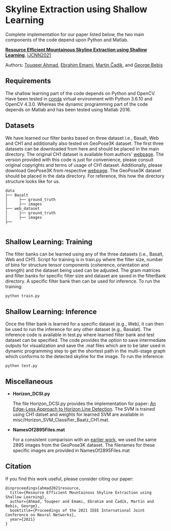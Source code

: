 # Skyline Extraction using Shallow LearningComplete implementation for our paper listed below, the two main components of the code depend upon Python and Matlab.  **[Resource Efficient Mountainous Skyline Extraction using Shallow Learning](https://drive.google.com/file/d/1E7ebOEcuA8FNmh73qaemEjxmA45_QC5o/view)**, [IJCNN2021](https://www.ijcnn.org/)Authors: [Touqeer Ahmad](https://sites.google.com/site/touqeerahmadsite/Touqeer?authuser=0), [Ebrahim Emami](https://scholar.google.com/citations?user=FVQqg0wAAAAJ&hl=en),  [Martin Čadík](http://cadik.posvete.cz), and [George Bebis](https://www.cse.unr.edu/~bebis/) ## RequirementsThe shallow learning part of the code depends on Python and OpenCV. Have been tested in [conda](https://www.anaconda.com/distribution/) virtualenvironment with Python 3.6.10 and OpenCV 4.3.0. Whereas the dynamic programming part of the code depends on Matlab and has been testedusing Matlab 2016.  ## DatasetsWe have learned our filter banks based on three dataset i.e., Basalt, Web and CH1 and additionally also tested on GeoPose3K dataset. The first three datasets can be downloaded from here and should be placed in the main directory. The original CH1 dataset is available from authors' [webpage](http://cvg.ethz.ch/research/mountain-localization/). The version provided with this code is just for convenience, please consult original copyrights and terms of usage of CH1 dataset. Additionally, please download GeoPose3K from respective [webpage](http://cphoto.fit.vutbr.cz/geoPose3K/). The GeoPose3K dataset should be placed in the data directory. For reference, this how the directory structure looks like for us.         ```data├── Basalt│     ├── ground_truth│     ├── images   ├── web_dataset│     ├── ground_truth│     ├── images├──         ```## Shallow Learning: TrainingThe filter banks can be learned using any of the three datasets (i.e., Basalt, Web and CH1). Script for training is in train.py where the filter size, number of bins for structure tensor components (coherence, orientation and strength) and the dataset being used can be adjusted. The gram matrices and filter banks for specific filter size and dataset are saved in the filterBank directory. A specific filter bank then can be used for inference. To run the training:     ```shellpython train.py```## Shallow Learning: InferenceOnce the filter bank is learned for a specific dataset (e.g., Web), it can then be used to run the inference for any other dataset (e.g., Basalat).The inference code is available in test.py where learned filter bank and test dataset can be specified. The code provides the option to saveintermediate outputs for visualization and save the .mat files which are to be later used in dynamic programming step to get the shortestpath in the multi-stage graph which conforms to the detected skyline for the image. To run the inference:       ```shellpython test.py```## Miscellaneous- **Horizon_DCSI.py**    The file Horizon_DCSI.py provides the implementation for paper: [An Edge-Less Approach to Horizon Line Detection](https://drive.google.com/file/d/1E7ebOEcuA8FNmh73qaemEjxmA45_QC5o/view).The SVM is trained using CH1 datset and weights for learned SVM are available in misc/Horizon_SVM_Classifier_Baatz_CH1.mat. - **NamesOf2895Files.mat**     For a consistent comparison with an [earlier work](https://drive.google.com/file/d/1xEm7AsqWGe6VR2ZfCbcxb4i3u5DrsX2B/view), we used the same2895 images from the GeoPose3K dataset. The filenames for these specific images are provided in NamesOf2895Files.mat## CitationIf you find this work useful, please consider citing our paper:```@inproceedings{ahmad2021resource,  title={Resource Efficient Mountainous Skyline Extraction using Shallow Learning},  author={Ahmad, Touqeer and Emami, Ebrahim and Čadík, Martin and Bebis, George},  booktitle={Proceedings of the 2021 IEEE International Joint Conference on Neural Networks},  year={2021}}```